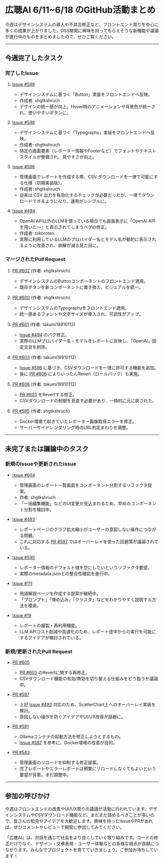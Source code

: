 # 広聴AI 6/11~6/18 のGitHub活動まとめ

今週はデザインシステムの導入や不具合修正など、フロントエンド周りを中心に多くの成果が上がりました。OSS開発に興味を持ってもらえそうな新機能や議論が進行中のものをまとめましたので、ぜひご覧ください。

---

## 今週完了したタスク

### 完了したIssue

1. [Issue #599](https://github.com/digitaldemocracy2030/kouchou-ai/issues/599)  
   - デザインシステムに基づく「Button」実装をフロントエンドへ反映。  
   - 作成者: shgtkshruch  
   - デザインの統一感が向上。Hover時のアニメーションや背景色が統一され、使いやすいボタンに。

2. [Issue #598](https://github.com/digitaldemocracy2030/kouchou-ai/issues/598)  
   - デザインシステムに基づく「Typography」実装をフロントエンドへ反映。  
   - 作成者: shgtkshruch  
   - 特定の画面要素（レポーター情報やFooterなど）でフォントやテキストスタイルが整備され、見やすさが向上。

3. [Issue #596](https://github.com/digitaldemocracy2030/kouchou-ai/issues/596)  
   - 管理画面でレポートを作成する際、CSV ダウンロードを一律で可能にする仕様（初期実装版）。  
   - 作成者: shgtkshruch  
   - 従来は CSV 出力を有効化するチェックが必要だったが、一律でダウンロードできるようになり、運用がシンプルに。

4. [Issue #494](https://github.com/digitaldemocracy2030/kouchou-ai/issues/494)  
   - OpenAI API以外のLLMを使っている場合でも画面表示に「OpenAI APIを用いた～」と表示されてしまうバグの修正。  
   - 作成者: tokoroten  
   - 実際に利用しているLLMのプロバイダー名とモデル名が動的に表示されるように改善され、誤解が減る見た目に。

### マージされたPull Request

1. [PR #602](https://github.com/digitaldemocracy2030/kouchou-ai/pull/602) (作者: shgtkshruch)  
   - デザインシステムのButtonコンポーネントのフロントエンド適用。  
   - 既存ボタンを新コンポーネントに置き換え、ビジュアルを統一。

2. [PR #600](https://github.com/digitaldemocracy2030/kouchou-ai/pull/600) (作者: shgtkshruch)  
   - デザインシステムのTypographyをフロントエンド適用。  
   - 統一感あるフォントや文字サイズが導入され、可読性がアップ。

3. [PR #601](https://github.com/digitaldemocracy2030/kouchou-ai/pull/601) (作者: takumi19910112)  
   - [Issue #494](https://github.com/digitaldemocracy2030/kouchou-ai/issues/494) のバグ修正。  
   - 実際のLLMプロバイダー名・モデルをレポートに反映し、「OpenAI」固定文言を削除。

4. [PR #603](https://github.com/digitaldemocracy2030/kouchou-ai/pull/603) (作者: takumi19910112)  
   - [Issue #596](https://github.com/digitaldemocracy2030/kouchou-ai/issues/596) に基づき、CSVダウンロードを一律に許可する機能を追加。  
   - 後に [PR #606](https://github.com/digitaldemocracy2030/kouchou-ai/pull/606) によりいったんRevert（ロールバック）も実施。

5. [PR #606](https://github.com/digitaldemocracy2030/kouchou-ai/pull/606) (作者: takumi19910112)  
   - [PR #603](https://github.com/digitaldemocracy2030/kouchou-ai/pull/603) をRevertする修正。  
   - CSVダウンロードの制御を見直す必要があり、一時的に元に戻された。

6. [PR #595](https://github.com/digitaldemocracy2030/kouchou-ai/pull/595) (作者: shgtkshruch)  
   - Docker環境で起きていたレポーター画像取得エラーを修正。  
   - サーバーサイドレンダリング時のURL判定まわりを調整。

---

## 未完了または議論中のタスク

### 新規のIssueや更新されたIssue

- [Issue #604](https://github.com/digitaldemocracy2030/kouchou-ai/issues/604)  
  - 管理画面のレポート一覧画面をコンポーネント分割するリファクタ提案。  
  - 作者: shgtkshruch  
  - 「一括編集機能」などのUI変更が見込まれるため、早めのコンポーネント分割を検討中。

- [Issue #493](https://github.com/digitaldemocracy2030/kouchou-ai/issues/493)  
  - レポートページのグラフ拡大縮小がユーザーの意図しない操作につながる問題。  
  - これに対応する [PR #597](https://github.com/digitaldemocracy2030/kouchou-ai/pull/597) ではオーバーレイを使った回避策が議論されている。

- [Issue #590](https://github.com/digitaldemocracy2030/kouchou-ai/issues/590)  
  - レポーター情報のデフォルト値を空にしたいというリファクタ要望。  
  - 実際のmetadata.jsonとの整合性確認を進行中。

- [Issue #111](https://github.com/digitaldemocracy2030/kouchou-ai/issues/111)  
  - 用語解説ページを作成する提案が継続中。  
  - 「プロンプト」「埋め込み」「クラスタ」などをわかりやすく説明する方法を模索。

- [Issue #19](https://github.com/digitaldemocracy2030/kouchou-ai/issues/19)  
  - レポートの複製・再利用機能。  
  - LLM APIコスト削減や高速化のため、レポート途中からの実行を可能にするアイデアが検討されている。

### 新規/更新されたPull Request

- [PR #605](https://github.com/digitaldemocracy2030/kouchou-ai/pull/605)  
  - [PR #603](https://github.com/digitaldemocracy2030/kouchou-ai/pull/603) のRevertに関する再修正。  
  - CSVダウンロード機能の有効/無効を切り替える仕組みをどう扱うか議論中。

- [PR #597](https://github.com/digitaldemocracy2030/kouchou-ai/pull/597)  
  - 上記 [Issue #493](https://github.com/digitaldemocracy2030/kouchou-ai/issues/493) 対応のため、ScatterChart上へのオーバーレイ実装を検討。  
  - 意図しない操作を防ぐアイデアやUI/UX改善が話題に。

- [PR #591](https://github.com/digitaldemocracy2030/kouchou-ai/pull/591)  
  - Ollamaコンテナの起動方法を修正しようとするもの。  
  - [Issue #587](https://github.com/digitaldemocracy2030/kouchou-ai/issues/587) を参考に、Docker環境の改善が目的。

- [PR #543](https://github.com/digitaldemocracy2030/kouchou-ai/pull/543)  
  - 管理画面のリロードを抑制する修正提案。  
  - 完了レポートやエラーレポートは頻繁にリロードしなくてもよいという要望が背景。まだ調整中。

---

## 参加の呼びかけ

今週はフロントエンドの改善やUI/UX周りの議論が活発に行われています。デザインシステムやCSVダウンロード機能など、まだまだ詰めるべきことが多いので、皆さんの知見やアイデアを大歓迎します。興味を持ったIssueやPRがあれば、ぜひコメントやレビューで開発に参加してみてください。

「広聴AI」は、対話を通じて社会をより良くしていく取り組みです。コードの修正だけでなく、デザイン・文章表現・ユーザー体験などの多様な視点が貢献につながります。みんなでプロジェクトを育てていきましょう。ご参加お待ちしています！